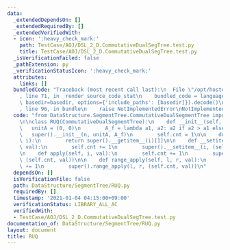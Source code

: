 ```yaml
---
data:
  _extendedDependsOn: []
  _extendedRequiredBy: []
  _extendedVerifiedWith:
  - icon: ':heavy_check_mark:'
    path: TestCase/AOJ/DSL_2_D.CommutativeDualSegTree.test.py
    title: TestCase/AOJ/DSL_2_D.CommutativeDualSegTree.test.py
  _isVerificationFailed: false
  _pathExtension: py
  _verificationStatusIcon: ':heavy_check_mark:'
  attributes:
    links: []
  bundledCode: "Traceback (most recent call last):\n  File \"/opt/hostedtoolcache/Python/3.9.4/x64/lib/python3.9/site-packages/onlinejudge_verify/documentation/build.py\"\
    , line 71, in _render_source_code_stat\n    bundled_code = language.bundle(stat.path,\
    \ basedir=basedir, options={'include_paths': [basedir]}).decode()\n  File \"/opt/hostedtoolcache/Python/3.9.4/x64/lib/python3.9/site-packages/onlinejudge_verify/languages/python.py\"\
    , line 96, in bundle\n    raise NotImplementedError\nNotImplementedError\n"
  code: "from DataStructure.SegmentTree.CommutativeDualSegmentTree import CommutativeDualSegmentTree\n\
    \n\nclass RUQ(CommutativeDualSegmentTree):\n    def __init__(self, n):\n     \
    \   unitA = (0, 0)\n        A_f = lambda a1, a2: a2 if a2 > a1 else a1\n     \
    \   super().__init__(n, unitA, A_f)\n        self.cnt = 1\n\n    def __getitem__(self,\
    \ i):\n        return super().__getitem__(i)[1]\n\n    def __setitem__(self, i,\
    \ val):\n        self.cnt += 1\n        super().__setitem__(i, (self.cnt, val))\n\
    \n    def apply(self, i, val):\n        self.cnt += 1\n        super().apply(i,\
    \ (self.cnt, val))\n\n    def range_apply(self, l, r, val):\n        self.cnt\
    \ += 1\n        super().range_apply(l, r, (self.cnt, val))\n"
  dependsOn: []
  isVerificationFile: false
  path: DataStructure/SegmentTree/RUQ.py
  requiredBy: []
  timestamp: '2021-01-04 04:15:00+09:00'
  verificationStatus: LIBRARY_ALL_AC
  verifiedWith:
  - TestCase/AOJ/DSL_2_D.CommutativeDualSegTree.test.py
documentation_of: DataStructure/SegmentTree/RUQ.py
layout: document
title: RUQ
---
```

